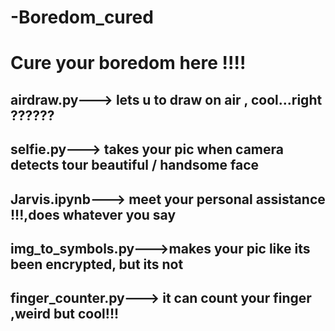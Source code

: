 # -Boredom_cured
# Cure your boredom here !!!!
## airdraw.py---> lets u to draw on air , cool...right ??????
## selfie.py---> takes your pic when camera detects tour beautiful / handsome face
## Jarvis.ipynb---> meet your personal assistance !!!,does whatever you say 
## img_to_symbols.py--->makes your pic like its been encrypted, but its not 
## finger_counter.py---> it can count your finger ,weird but cool!!!
